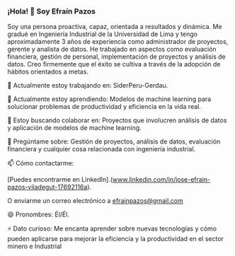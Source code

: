 ### ¡Hola! 👋 Soy Efraín Pazos

Soy una persona proactiva, capaz, orientada a resultados y dinámica. Me gradué en Ingeniería Industrial de la Universidad de Lima y tengo aproximadamente 3 años de experiencia como administrador de proyectos, gerente y analista de datos. He trabajado en aspectos como evaluación financiera, gestión de personal, implementación de proyectos y análisis de datos. Creo firmemente que el éxito se cultiva a través de la adopción de hábitos orientados a metas.

🔭 Actualmente estoy trabajando en: SiderPeru-Gerdau.

🌱 Actualmente estoy aprendiendo: Modelos de machine learning para solucionar problemas de productividad y eficiencia en la vida real.

👯 Estoy buscando colaborar en: Proyectos que involucren análisis de datos y aplicación de modelos de machine learning.

💬 Pregúntame sobre: Gestión de proyectos, análisis de datos, evaluación financiera y cualquier cosa relacionada con ingeniería industrial.

📫 Cómo contactarme:
 
[Puedes encontrarme en LinkedIn].(www.linkedin.com/in/jose-efrain-pazos-viladegut-17692116a).

O enviarme un correo electrónico a efrainpazos@gmail.com

😄 Pronombres: Él/Él.

⚡ Dato curioso: Me encanta aprender sobre nuevas tecnologías y cómo pueden aplicarse para mejorar la eficiencia y la productividad en el sector minero e Industrial

